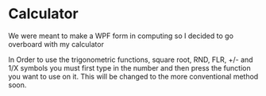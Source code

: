 # Calculator
We were meant to make a WPF form in computing so I decided to go overboard with my calculator

In Order to use the trigonometric functions, square root, RND, FLR, +/- and 1/X symbols you must first type in the number and then press the function you want to use on it. This will be changed to the more conventional method soon.
